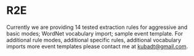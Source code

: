 R2E
===
Currently we are providing 14 tested extraction rules for aggressive and basic modes; WordNet vocabulary import; sample event template. For additional rule modes, additional specific rules, additional vocabulary imports more event templates please contact me at kubadt@gmail.com.
